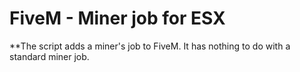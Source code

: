 # FiveM - Miner job for ESX

**The script adds a miner's job to FiveM. It has nothing to do with a standard miner job.

